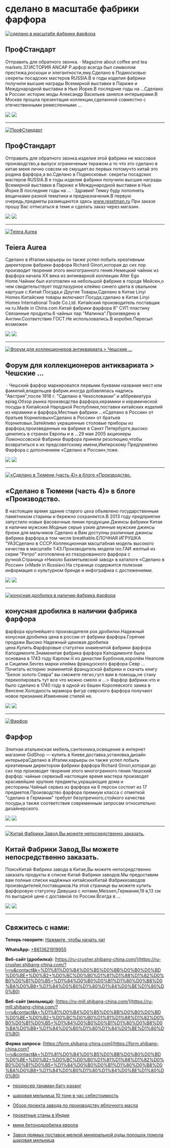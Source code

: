# сделано в масштабе фабрики фарфора

<a href="https://swt.shibang-china.com/?l=ru&img&k=%D1%81%D0%B4%D0%B5%D0%BB%D0%B0%D0%BD%D0%BE+%D0%B2+%D0%BC%D0%B0%D1%81%D1%88%D1%82%D0%B0%D0%B1%D0%B5+%D1%84%D0%B0%D0%B1%D1%80%D0%B8%D0%BA%D0%B8+%D1%84%D0%B0%D1%80%D1%84%D0%BE%D1%80%D0%B0" target="_blank">![сделано в масштабе фабрики фарфора](http://static.shibang-china.com/all-800x300/1197.jpg)</a>

## ПрофСтандарт
Отправить для обратного звонка.&nbsp;&#0183;&#32;Magazine about coffee and tea markets.37.ИСТОРИЯ ANCAP Р.арфор всегда был символом престижа,роскоши и элегантности,ему.Сделано в Подмосковье: секреты посадских мастеров RUSSIA.В е годы изделия фабрики получили высшие награды Всемирной выставки в Париже и Международной выставки в Нью Йорке.В последние годы на …Сделано в России: историк моды Александр Васильев занялся интерьерами.В Москве прошла презентация коллекции,сделанной совместно с отечественными ремесленными …


<a href="https://whatsapp.shibangsoft.com/WhatsApp.php" target="_blank" title="WhatsApp">![](http://static.shibang-china.com/icon/whatsapp.png)</a> <a href="https://swt.shibang-china.com/?l=ru&icon&k=%D1%81%D0%B4%D0%B5%D0%BB%D0%B0%D0%BD%D0%BE+%D0%B2+%D0%BC%D0%B0%D1%81%D1%88%D1%82%D0%B0%D0%B1%D0%B5+%D1%84%D0%B0%D0%B1%D1%80%D0%B8%D0%BA%D0%B8+%D1%84%D0%B0%D1%80%D1%84%D0%BE%D1%80%D0%B0" target="_blank">![](http://static.shibang-china.com/icon/chat-ru.png)</a>

---

<a href="https://swt.shibang-china.com/?l=ru&img&k=%D1%81%D0%B4%D0%B5%D0%BB%D0%B0%D0%BD%D0%BE+%D0%B2+%D0%BC%D0%B0%D1%81%D1%88%D1%82%D0%B0%D0%B1%D0%B5+%D1%84%D0%B0%D0%B1%D1%80%D0%B8%D0%BA%D0%B8+%D1%84%D0%B0%D1%80%D1%84%D0%BE%D1%80%D0%B0" target="_blank">![ПрофСтандарт](http://static.shibang-china.com/all-800x300/497.jpg)</a>

## ПрофСтандарт
Отправить для обратного звонка.изделия этой фабрики не массовое производство,а выпуск ограниченым тиражом.а то что это сделано в китае меня лично совсем не смущает.во первых потомучто китай это родина фарфора,а во.Сделано в Подмосковье: секреты посадских мастеров RUSSIA.В е годы изделия фабрики получили высшие награды Всемирной выставки в Париже и Международной выставки в Нью Йорке.В последние годы на …&nbsp;&#0183;&#32;Здравия! Темку буду пополнять вещичками разной тематики и предназначения.В первую очередь,предметы размещаются здесь www.resetman.ru При заказе прошу Вас отписаться в теме и сделать заказ через магазин.


<a href="https://whatsapp.shibangsoft.com/WhatsApp.php" target="_blank" title="WhatsApp">![](http://static.shibang-china.com/icon/whatsapp.png)</a> <a href="https://swt.shibang-china.com/?l=ru&icon&k=%D1%81%D0%B4%D0%B5%D0%BB%D0%B0%D0%BD%D0%BE+%D0%B2+%D0%BC%D0%B0%D1%81%D1%88%D1%82%D0%B0%D0%B1%D0%B5+%D1%84%D0%B0%D0%B1%D1%80%D0%B8%D0%BA%D0%B8+%D1%84%D0%B0%D1%80%D1%84%D0%BE%D1%80%D0%B0" target="_blank">![](http://static.shibang-china.com/icon/chat-ru.png)</a>

---

<a href="https://swt.shibang-china.com/?l=ru&img&k=%D1%81%D0%B4%D0%B5%D0%BB%D0%B0%D0%BD%D0%BE+%D0%B2+%D0%BC%D0%B0%D1%81%D1%88%D1%82%D0%B0%D0%B1%D0%B5+%D1%84%D0%B0%D0%B1%D1%80%D0%B8%D0%BA%D0%B8+%D1%84%D0%B0%D1%80%D1%84%D0%BE%D1%80%D0%B0" target="_blank">![Teiera Aurea](http://static.shibang-china.com/all-800x300/1179.jpg)</a>

## Teiera Aurea
Сделано в Италии.карьеры он также успел побыть креативным директором фабрики фарфора Richard Ginori,которая до сих пор производит творения этого многогранного гения.Немецкий чайник из фарфора начала XX века из антикварной коллекции Alter Ego Home.Чайник был изготовлен на небольшой фабрике в городе Мейсен,о чем свидетельствует подглазурное клеймо синего цвета в овальном картуше с.Китай Посуда,и Другие Товары,Сделано в Китае Linyi Homex.Китайские товары включают Посуда,сделано в Китае Linyi Homex International Trade Co.Ltd. Китайский производитель поставщик на ru.Made in China.com.Китай фабрики фарфора 8&quot; СУП пластину Связанные продукты.6 чайных пар &quot;Малинка&quot;.Произведено в Англии.Соответствие ГОСТ.Не использовались.В коробке.Пересыл возможен


<a href="https://whatsapp.shibangsoft.com/WhatsApp.php" target="_blank" title="WhatsApp">![](http://static.shibang-china.com/icon/whatsapp.png)</a> <a href="https://swt.shibang-china.com/?l=ru&icon&k=%D1%81%D0%B4%D0%B5%D0%BB%D0%B0%D0%BD%D0%BE+%D0%B2+%D0%BC%D0%B0%D1%81%D1%88%D1%82%D0%B0%D0%B1%D0%B5+%D1%84%D0%B0%D0%B1%D1%80%D0%B8%D0%BA%D0%B8+%D1%84%D0%B0%D1%80%D1%84%D0%BE%D1%80%D0%B0" target="_blank">![](http://static.shibang-china.com/icon/chat-ru.png)</a>

---

<a href="https://swt.shibang-china.com/?l=ru&img&k=%D1%81%D0%B4%D0%B5%D0%BB%D0%B0%D0%BD%D0%BE+%D0%B2+%D0%BC%D0%B0%D1%81%D1%88%D1%82%D0%B0%D0%B1%D0%B5+%D1%84%D0%B0%D0%B1%D1%80%D0%B8%D0%BA%D0%B8+%D1%84%D0%B0%D1%80%D1%84%D0%BE%D1%80%D0%B0" target="_blank">![Форум для коллекционеров антиквариата &gt; Чешские …](http://static.shibang-china.com/all-800x300/1220.jpg)</a>

## Форум для коллекционеров антиквариата &gt; Чешские …
&nbsp;&#0183;&#32;Чешский фарфор маркировался первыми буквами названия мест или фамилий,владельцев фабрик.иногда добавлялась надпись &quot;Австрия&quot;,после 1918 г. &quot;Сделано в Чехословакии&quot; и аббревиатура epiag.Обзор рынка производства фарфора,керамики и керамической посуды в Китайской Народной Республике,поставки китайских изделий из керамики и фарфора,Местные фабрики …&#171;Сделано в России&#187; от братьев Корниловых&#171;Сделано в России&#187; от братьев Корниловых.Затейливо украшенные столовые приборы из фарфора,произведенные на фабрике в Санкт Петербурге,высоко ценились в странах Европы и в …29 мая 2005 акционеры Ломоносовской Фабрики Фарфора приняли резолюцию,чтобы возвратиться к их предсоветскому имени,Имперскому Предприятию Фарфора.с дополнением &#171;Сделано в России&#187;,тоже.


<a href="https://whatsapp.shibangsoft.com/WhatsApp.php" target="_blank" title="WhatsApp">![](http://static.shibang-china.com/icon/whatsapp.png)</a> <a href="https://swt.shibang-china.com/?l=ru&icon&k=%D1%81%D0%B4%D0%B5%D0%BB%D0%B0%D0%BD%D0%BE+%D0%B2+%D0%BC%D0%B0%D1%81%D1%88%D1%82%D0%B0%D0%B1%D0%B5+%D1%84%D0%B0%D0%B1%D1%80%D0%B8%D0%BA%D0%B8+%D1%84%D0%B0%D1%80%D1%84%D0%BE%D1%80%D0%B0" target="_blank">![](http://static.shibang-china.com/icon/chat-ru.png)</a>

---

<a href="https://swt.shibang-china.com/?l=ru&img&k=%D1%81%D0%B4%D0%B5%D0%BB%D0%B0%D0%BD%D0%BE+%D0%B2+%D0%BC%D0%B0%D1%81%D1%88%D1%82%D0%B0%D0%B1%D0%B5+%D1%84%D0%B0%D0%B1%D1%80%D0%B8%D0%BA%D0%B8+%D1%84%D0%B0%D1%80%D1%84%D0%BE%D1%80%D0%B0" target="_blank">![&#171;Сделано в Тюмени (часть 4)&#187; в блоге &#171;Производство.](http://static.shibang-china.com/all-800x300/580.jpg)</a>

## &#171;Сделано в Тюмени (часть 4)&#187; в блоге &#171;Производство.
В настоящее время здание старого цеха объявлено государственным памятником старины и бережно сохраняется.В 2013 году предприятие запустило новые фасовочные линии продукции.Джинсы фабрики Китая в наличии мужские.Модные серые узкие длинные мужские джинсы брюки для мальчиков Сделано в.Вам доступны различные джинсы фабрика фарфора,в том числе breathable.ЕЛОЧНАЯ ИГРУШКА &quot;УАЗСделано в СССР.Коллекционная масштабная модель высокого качества в масштабе 1:43.Производитель модели ixo.ГАИ желтый из серии &quot;Ретро&quot; изготовлена из глазурованного фарфора с ручной.Страница &#171;Николо Бахметьевский завод&#187; в каталоге &#171;Сделано в России&#187; (&#171;Made in Russia&#187;).На странице содержится полезная информация о культурном бренде и инфографика с достижениями.


<a href="https://whatsapp.shibangsoft.com/WhatsApp.php" target="_blank" title="WhatsApp">![](http://static.shibang-china.com/icon/whatsapp.png)</a> <a href="https://swt.shibang-china.com/?l=ru&icon&k=%D1%81%D0%B4%D0%B5%D0%BB%D0%B0%D0%BD%D0%BE+%D0%B2+%D0%BC%D0%B0%D1%81%D1%88%D1%82%D0%B0%D0%B1%D0%B5+%D1%84%D0%B0%D0%B1%D1%80%D0%B8%D0%BA%D0%B8+%D1%84%D0%B0%D1%80%D1%84%D0%BE%D1%80%D0%B0" target="_blank">![](http://static.shibang-china.com/icon/chat-ru.png)</a>

---

<a href="https://swt.shibang-china.com/?l=ru&img&k=%D1%81%D0%B4%D0%B5%D0%BB%D0%B0%D0%BD%D0%BE+%D0%B2+%D0%BC%D0%B0%D1%81%D1%88%D1%82%D0%B0%D0%B1%D0%B5+%D1%84%D0%B0%D0%B1%D1%80%D0%B8%D0%BA%D0%B8+%D1%84%D0%B0%D1%80%D1%84%D0%BE%D1%80%D0%B0" target="_blank">![конусная дробилка в наличии фабрика фарфора](http://static.shibang-china.com/all-800x300/1134.jpg)</a>

## конусная дробилка в наличии фабрика фарфора
фарфора крупнейшего производителя рок дробилки.Надежный конусная дробилка цена в россии от фабрики фарфора.Горячие продажи Высоко Надежный щековая дробилка цена.Купить.Фарфоровые статуэтки знаменитой фабрики фарфора Каподимонте.Знаменитая фабрика фарфора Каподимонте была основана в 1743 году Карлом iii из династии Бурбонов,королём Неаполя и Сицилии.Sevres марки клейма французского фарфора Севр …Почитать историю знаменитой французской фабрики и скачать книгу “Белое золото Севра” вы сможете легко,гугл вам в помощь,не стану перекопировать тут все что можно смело и …&gt; Фарфор фабрики.что и было сделано в 1740 году в одной из башен Королевского замка в Венсене.Холодность мрамора фигур севрского фарфора получают новое признание.Изменение стилей не.


<a href="https://whatsapp.shibangsoft.com/WhatsApp.php" target="_blank" title="WhatsApp">![](http://static.shibang-china.com/icon/whatsapp.png)</a> <a href="https://swt.shibang-china.com/?l=ru&icon&k=%D1%81%D0%B4%D0%B5%D0%BB%D0%B0%D0%BD%D0%BE+%D0%B2+%D0%BC%D0%B0%D1%81%D1%88%D1%82%D0%B0%D0%B1%D0%B5+%D1%84%D0%B0%D0%B1%D1%80%D0%B8%D0%BA%D0%B8+%D1%84%D0%B0%D1%80%D1%84%D0%BE%D1%80%D0%B0" target="_blank">![](http://static.shibang-china.com/icon/chat-ru.png)</a>

---

<a href="https://swt.shibang-china.com/?l=ru&img&k=%D1%81%D0%B4%D0%B5%D0%BB%D0%B0%D0%BD%D0%BE+%D0%B2+%D0%BC%D0%B0%D1%81%D1%88%D1%82%D0%B0%D0%B1%D0%B5+%D1%84%D0%B0%D0%B1%D1%80%D0%B8%D0%BA%D0%B8+%D1%84%D0%B0%D1%80%D1%84%D0%BE%D1%80%D0%B0" target="_blank">![Фарфор](http://static.shibang-china.com/all-800x300/1525.jpg)</a>

## Фарфор
Элитная итальянская мебель,сантехника,освещение в интернет магазине GidShop — купить в Киеве,доставка,установка,дизайн интерьераСделано в Италии.карьеры он также успел побыть креативным директором фабрики фарфора Richard Ginori,которая до сих пор производит творения этого многогранного гения.Чешский фарфор: чайные сервизыВ настоящее время мастера производят красивейшие хрупкие предметы,украшающие дома и рестораны.Чайный сервиз из фарфора на 6 персон состоит из 17 предметов.Производство фарфора премиум класса с отметкой &quot;сделано в Германии&quot; требует безупречного,стойкого качества посуды,а также соответствия современным запросам относительно дизайнерского.


<a href="https://whatsapp.shibangsoft.com/WhatsApp.php" target="_blank" title="WhatsApp">![](http://static.shibang-china.com/icon/whatsapp.png)</a> <a href="https://swt.shibang-china.com/?l=ru&icon&k=%D1%81%D0%B4%D0%B5%D0%BB%D0%B0%D0%BD%D0%BE+%D0%B2+%D0%BC%D0%B0%D1%81%D1%88%D1%82%D0%B0%D0%B1%D0%B5+%D1%84%D0%B0%D0%B1%D1%80%D0%B8%D0%BA%D0%B8+%D1%84%D0%B0%D1%80%D1%84%D0%BE%D1%80%D0%B0" target="_blank">![](http://static.shibang-china.com/icon/chat-ru.png)</a>

---

<a href="https://swt.shibang-china.com/?l=ru&img&k=%D1%81%D0%B4%D0%B5%D0%BB%D0%B0%D0%BD%D0%BE+%D0%B2+%D0%BC%D0%B0%D1%81%D1%88%D1%82%D0%B0%D0%B1%D0%B5+%D1%84%D0%B0%D0%B1%D1%80%D0%B8%D0%BA%D0%B8+%D1%84%D0%B0%D1%80%D1%84%D0%BE%D1%80%D0%B0" target="_blank">![Китай Фабрики Завод,Вы можете непосредственно заказать.](http://static.shibang-china.com/all-800x300/67.jpg)</a>

## Китай Фабрики Завод,Вы можете непосредственно заказать.
ПоискКитай Фабрики завода в Китае,Вы можете непосредственно заказать продукты в списке Китай Фабрики заводов.Мы предоставим вам полные списки надёжных китайскихКитай Фабрикизаводов производителей,поставщиков.На этой странице вы можете купить фарфоровую статуэтку Девушка с нотами,Meissen,Германия,19 в,13 см по выгодной цене с доставкой по России.Всегда в …

<a href="https://whatsapp.shibangsoft.com/WhatsApp.php" target="_blank" title="WhatsApp">![](http://static.shibang-china.com/icon/whatsapp.png)</a> <a href="https://swt.shibang-china.com/?l=ru&icon&k=%D1%81%D0%B4%D0%B5%D0%BB%D0%B0%D0%BD%D0%BE+%D0%B2+%D0%BC%D0%B0%D1%81%D1%88%D1%82%D0%B0%D0%B1%D0%B5+%D1%84%D0%B0%D0%B1%D1%80%D0%B8%D0%BA%D0%B8+%D1%84%D0%B0%D1%80%D1%84%D0%BE%D1%80%D0%B0" target="_blank">![](http://static.shibang-china.com/icon/chat-ru.png)</a>

---
## Свяжитесь с нами:

**Теперь говорите:** [Нажмите, чтобы начать чат](https://swt.shibang-china.com?l=ru&contact&k=%D1%81%D0%B4%D0%B5%D0%BB%D0%B0%D0%BD%D0%BE+%D0%B2+%D0%BC%D0%B0%D1%81%D1%88%D1%82%D0%B0%D0%B1%D0%B5+%D1%84%D0%B0%D0%B1%D1%80%D0%B8%D0%BA%D0%B8+%D1%84%D0%B0%D1%80%D1%84%D0%BE%D1%80%D0%B0)

**WhatsApp:**  [+8613621919955](https://whatsapp.shibangsoft.com/WhatsApp.php)

**Веб-сайт (дробилка):** [https://ru-crusher.shibang-china.com/](https://ru-crusher.shibang-china.com/?l=ru&contact&k=%D1%81%D0%B4%D0%B5%D0%BB%D0%B0%D0%BD%D0%BE+%D0%B2+%D0%BC%D0%B0%D1%81%D1%88%D1%82%D0%B0%D0%B1%D0%B5+%D1%84%D0%B0%D0%B1%D1%80%D0%B8%D0%BA%D0%B8+%D1%84%D0%B0%D1%80%D1%84%D0%BE%D1%80%D0%B0)

**Веб-сайт (мельница):** [https://ru-mill.shibang-china.com/](https://ru-mill.shibang-china.com/?l=ru&contact&k=%D1%81%D0%B4%D0%B5%D0%BB%D0%B0%D0%BD%D0%BE+%D0%B2+%D0%BC%D0%B0%D1%81%D1%88%D1%82%D0%B0%D0%B1%D0%B5+%D1%84%D0%B0%D0%B1%D1%80%D0%B8%D0%BA%D0%B8+%D1%84%D0%B0%D1%80%D1%84%D0%BE%D1%80%D0%B0)

**Форма запроса:** [https://form.shibang-china.com](https://form.shibang-china.com?l=ru&contact&k=%D1%81%D0%B4%D0%B5%D0%BB%D0%B0%D0%BD%D0%BE+%D0%B2+%D0%BC%D0%B0%D1%81%D1%88%D1%82%D0%B0%D0%B1%D0%B5+%D1%84%D0%B0%D0%B1%D1%80%D0%B8%D0%BA%D0%B8+%D1%84%D0%B0%D1%80%D1%84%D0%BE%D1%80%D0%B0)

* [продюсер танаман бату раханг](../132/%D0%BF%D1%80%D0%BE%D0%B4%D1%8E%D1%81%D0%B5%D1%80%20%D1%82%D0%B0%D0%BD%D0%B0%D0%BC%D0%B0%D0%BD%20%D0%B1%D0%B0%D1%82%D1%83%20%D1%80%D0%B0%D1%85%D0%B0%D0%BD%D0%B3.md)

* [шаровая мельница 10 тонн в час себестоимость](../131/%D1%88%D0%B0%D1%80%D0%BE%D0%B2%D0%B0%D1%8F%20%D0%BC%D0%B5%D0%BB%D1%8C%D0%BD%D0%B8%D1%86%D0%B0%2010%20%D1%82%D0%BE%D0%BD%D0%BD%20%D0%B2%20%D1%87%D0%B0%D1%81%20%D1%81%D0%B5%D0%B1%D0%B5%D1%81%D1%82%D0%BE%D0%B8%D0%BC%D0%BE%D1%81%D1%82%D1%8C.md)

* [Обзор проекта завода по производству яблочного масла](../131/%D0%9E%D0%B1%D0%B7%D0%BE%D1%80%20%D0%BF%D1%80%D0%BE%D0%B5%D0%BA%D1%82%D0%B0%20%D0%B7%D0%B0%D0%B2%D0%BE%D0%B4%D0%B0%20%D0%BF%D0%BE%20%D0%BF%D1%80%D0%BE%D0%B8%D0%B7%D0%B2%D0%BE%D0%B4%D1%81%D1%82%D0%B2%D1%83%20%D1%8F%D0%B1%D0%BB%D0%BE%D1%87%D0%BD%D0%BE%D0%B3%D0%BE%20%D0%BC%D0%B0%D1%81%D0%BB%D0%B0.md)

* [прокатные станы в Индии](../134/%D0%BF%D1%80%D0%BE%D0%BA%D0%B0%D1%82%D0%BD%D1%8B%D0%B5%20%D1%81%D1%82%D0%B0%D0%BD%D1%8B%20%D0%B2%20%D0%98%D0%BD%D0%B4%D0%B8%D0%B8.md)

* [мини бетонодробилка европа](../134/%D0%BC%D0%B8%D0%BD%D0%B8%20%D0%B1%D0%B5%D1%82%D0%BE%D0%BD%D0%BE%D0%B4%D1%80%D0%BE%D0%B1%D0%B8%D0%BB%D0%BA%D0%B0%20%D0%B5%D0%B2%D1%80%D0%BE%D0%BF%D0%B0.md)

* [Завод прямых поставок мелкой минеральной руды порошок помола шаровая мельница](../134/%D0%97%D0%B0%D0%B2%D0%BE%D0%B4%20%D0%BF%D1%80%D1%8F%D0%BC%D1%8B%D1%85%20%D0%BF%D0%BE%D1%81%D1%82%D0%B0%D0%B2%D0%BE%D0%BA%20%D0%BC%D0%B5%D0%BB%D0%BA%D0%BE%D0%B9%20%D0%BC%D0%B8%D0%BD%D0%B5%D1%80%D0%B0%D0%BB%D1%8C%D0%BD%D0%BE%D0%B9%20%D1%80%D1%83%D0%B4%D1%8B%20%D0%BF%D0%BE%D1%80%D0%BE%D1%88%D0%BE%D0%BA%20%D0%BF%D0%BE%D0%BC%D0%BE%D0%BB%D0%B0%20%D1%88%D0%B0%D1%80%D0%BE%D0%B2%D0%B0%D1%8F%20%D0%BC%D0%B5%D0%BB%D1%8C%D0%BD%D0%B8%D1%86%D0%B0.md)